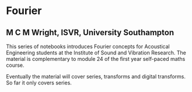 # Fourier
## M C M Wright, ISVR, University Southampton

This series of notebooks introduces Fourier concepts for Acoustical Engineering students at the Institute of Sound and Vibration Research.
The material is complementary to module 24 of the first year self-paced maths course.

Eventually the material will cover series, transforms and digital transforms. So far it only covers series.
